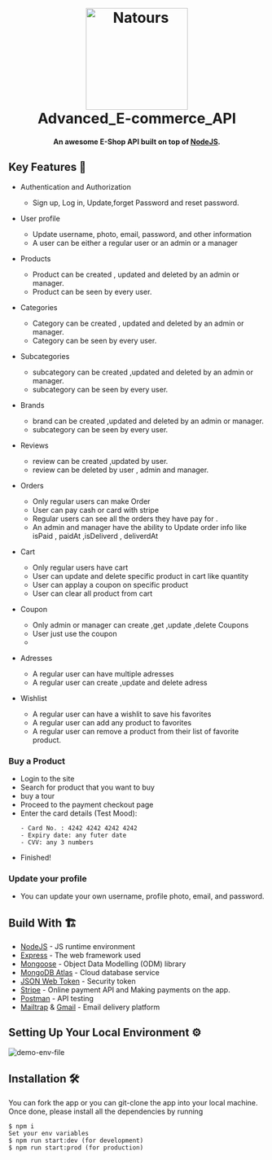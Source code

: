 <h1 align="center">
  <br>
  <a href="https://lakshman-natours.herokuapp.com/"><img src="https://github.com/aboodmagdy1/E-Shop/blob/main/Public/imgs/E-Shop%20Icon.jpg" alt="Natours" width="200"></a>
  <br>
  Advanced_E-commerce_API

  <br>
</h1>

<h4 align="center">An awesome E-Shop API built on top of <a href="https://nodejs.org/en/" target="_blank">NodeJS</a>.</h4>

## Key Features 📝

* Authentication and Authorization
  - Sign up, Log in, Update,forget Password and reset password.
* User profile
  - Update username, photo, email, password, and other information
  - A user can be either a regular user or an admin or a manager
    
* Products
  - Product can be created , updated and deleted by an admin or manager.
  - Product can be seen by every user.
    
* Categories
  - Category can be created , updated and deleted by an admin or manager.
  - Category  can be seen by every user.
    
* Subcategories
  - subcategory can be created ,updated and deleted by an admin or manager.
  - subcategory can be seen by every user.
    
* Brands
  - brand can be created ,updated and deleted by an admin or manager.
  - subcategory can be seen by every user.
    
* Reviews
  - review can be created ,updated  by user.
  - review can be deleted by user , admin and manager.
    
* Orders
  - Only regular users can make  Order 
  - User can pay cash or card with stripe
  - Regular users can see all the orders they have pay for .
  - An admin and manager have the ability to Update order info like isPaid , paidAt ,isDeliverd , deliverdAt
* Cart
  - Only regular users have cart
  - User can update and delete specific product in cart like quantity
  - User can applay a coupon on specific product
  - User can clear all product from cart
* Coupon
  - Only admin or manager can create ,get ,update ,delete Coupons
  - User just use the coupon
  - 
* Adresses 
  - A regular user can have multiple adresses 
  - A regular user can create ,update and delete adress  
    

* Wishlist
  - A regular user can have a wishlit to save his favorites
  - A regular user can add any product to favorites 
  - A regular user can remove a product from their list of favorite product.


### Buy a Product
* Login to the site
* Search for product that you want to buy
* buy a tour
* Proceed to the payment checkout page
* Enter the card details (Test Mood):
  ```
  - Card No. : 4242 4242 4242 4242
  - Expiry date: any futer date
  - CVV: any 3 numbers
  ```
* Finished!


### Update your profile

* You can update your own username, profile photo, email, and password.


## Build With 🏗️

* [NodeJS](https://nodejs.org/en/) - JS runtime environment
* [Express](http://expressjs.com/) - The web framework used
* [Mongoose](https://mongoosejs.com/) - Object Data Modelling (ODM) library
* [MongoDB Atlas](https://www.mongodb.com/cloud/atlas) - Cloud database service
* [JSON Web Token](https://jwt.io/) - Security token
* [Stripe](https://stripe.com/) - Online payment API and Making payments on the app.
* [Postman](https://www.getpostman.com/) - API testing
* [Mailtrap](https://mailtrap.io/) & [Gmail](https://gmail.com/) - Email delivery platform




## Setting Up Your Local Environment ⚙️
![demo-env-file](https://github.com/aboodmagdy1/E-Shop/blob/main/Public/imgs/envSetting.png)


## Installation 🛠️
You can fork the app or you can git-clone the app into your local machine. Once done, please install all the
dependencies by running
```
$ npm i
Set your env variables
$ npm run start:dev (for development)
$ npm run start:prod (for production)

